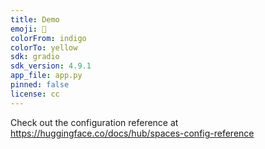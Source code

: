 ```yaml
---
title: Demo
emoji: 🐠
colorFrom: indigo
colorTo: yellow
sdk: gradio
sdk_version: 4.9.1
app_file: app.py
pinned: false
license: cc
---
```


Check out the configuration reference at https://huggingface.co/docs/hub/spaces-config-reference
